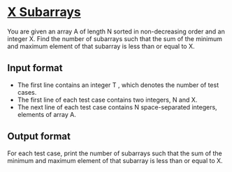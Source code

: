 # [X Subarrays][link]

You are given an array A of length N sorted in non-decreasing order and an integer X. Find the number of subarrays such that the sum of the minimum and maximum element of that subarray is less than or equal to X.

## Input format

- The first line contains an integer T , which denotes the number of test cases.
- The first line of each test case contains two integers, N and X.
- The next line of each test case contains N space-separated integers, elements of array A.

## Output format

For each test case, print the number of subarrays such that the sum of the minimum and maximum element of that subarray is less than or equal to X.

[link]: https://www.hackerearth.com/practice/algorithms/searching/binary-search/practice-problems/algorithm/x-subarrays-2-6179b2c0/
